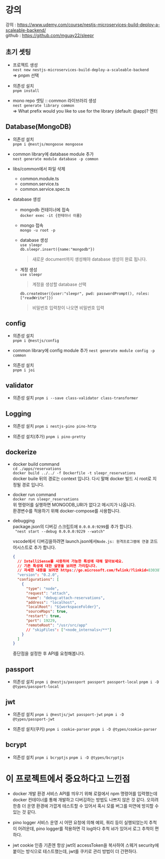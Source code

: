 # 강의

강의 : https://www.udemy.com/course/nestjs-microservices-build-deploy-a-scaleable-backend/  
github : https://github.com/mguay22/sleepr

## 초기 셋팅

- 프로젝트 생성  
  `nest new nestjs-microservices-build-deploy-a-scaleable-backend`  
  => pnpm 선택

- 의존성 설치  
  `pnpm install`

- mono repo 셋팅 :: common 라이브러리 생성  
  `nest generate library common`  
  => What prefix would you like to use for the library (default: @app)? 엔터

## Database(MongoDB)

- 의존성 설치  
  `pnpm i @nestjs/mongoose mongoose`

- common library에 database module 추가  
  `nest generate module database -p common`

- libs/common에서 파일 삭제

  - common.module.ts
  - common.service.ts
  - common.service.spec.ts

- database 생성

  - mongodb 컨테이너에 접속  
    `docker exec -it {컨테이너 이름}`
  - mongo 접속  
    `mongo -u root -p`
  - database 생성  
    `use sleepr`  
    `db.sleepr.insert({name:"mongodb"})`
    > 새로운 document까지 생성해야 database 생성이 완료 됩니다.
  - 계정 생성  
    `use sleepr`

    > 계정을 생성할 database 선택

    `db.createUser({user:"sleepr", pwd: passwordPrompt(), roles: ["readWrite"]})`

    > 비밀번호 입력창이 나오면 비밀번호 입력

## config

- 의존성 설치  
  `pnpm i @nestjs/config`

- common library에 config module 추가
  `nest generate module config -p common`

- 의존성 설치  
  `pnpm i joi`

## validator

- 의존성 설치
  `pnpm i --save class-validator class-transformer`

## Logging

- 의존성 설치
  `pnpm i nestjs-pino pino-http`

- 의존성 설치(추가)
  `pnpm i pino-pretty`

## dockerize

- docker build command  
  `cd ./apps/reservations`  
  `docker build ../../ -f Dockerfile -t sleepr_reservations`  
  docker buile 뒤의 경로는 context 입니다. 다시 말해 docker 빌드 시 root로 지정될 경로 입니다.

- docker run command  
  `docker run sleepr_reservations`  
  위 명령어를 실행하면 MONGODB_URI가 없다고 메시지가 나옵니다.  
  환경변수를 적용하기 위해 docker-compose를 사용합니다.

- debugging  
   package.json의 디버깅 스크립트에 `0.0.0.0:9299`를 추가 합니다.  
   ` "nest start --debug 0.0.0.0:9229 --watch"`

  vscode에서 디버깅을하려면 launch.json에서`Node.js: 원격프로그램에 연결` 코드 어시스트로 추가 합니다.

  ```json
  {
    // IntelliSense를 사용하여 가능한 특성에 대해 알아보세요.
    // 기존 특성에 대한 설명을 보려면 가리킵니다.
    // 자세한 내용을 보려면 https://go.microsoft.com/fwlink/?linkid=830387을(를) 방문하세요.
    "version": "0.2.0",
    "configurations": [
      {
        "type": "node",
        "request": "attach",
        "name": "debug:attach-reservations",
        "address": "localhost",
        "localRoot": "${workspaceFolder}",
        "sourceMaps": true,
        "restart": true,
        "port": 19229,
        "remoteRoot": "/usr/src/app"
        // "skipFiles": ["<node_internals>/**"]
      }
    ]
  }
  ```

  중단점을 설정한 후 API를 요청해봅니다.

## passport

- 의존성 설치
  `pnpm i @nestjs/passport passport passport-local`
  `pnpm i -D @types/passport-local`

## jwt

- 의존성 설치
  `pnpm i @nestjs/jwt passport-jwt`
  `pnpm i -D @types/passport-jwt`

- 의존성 설치(쿠키)
  `pnpm i cookie-parser`
  `pnpm i -D @types/cookie-parser`

## bcrypt

- 의존성 설치
  `pnpm i bcryptjs`
  `pnpm i -D @types/bcryptjs`

# 이 프로젝트에서 중요하다고 느낀점

- docker 개발 환경
  서비스 API를 띄우기 위해 로컬에서 npm 명령어를 입력했는데 docker 컨테이너를 통해 개발하고 디버깅하는 방법도 나쁘지 않은 것 같다.
  오히려 한층 더 운영 환경에 가깝게 테스트할 수 있어서 혹시 모를 버그를 미연에 방지할 수 있는 것 같다.

- pino logger
  서비스 운영 시 어떤 요청에 의해 예외, 쿼리 등이 실행되었는지 추척이 어려운데, pino logger를 적용하면 각 log마다 추척 id가 있어서 로그 추척이 편하다.

- jwt cookie 인증
  기존엔 항상 jwt의 accessToken을 복사하여 스웨거 security에 붙이는 방식으로 테스트했는데, jwt를 쿠키로 관리 방법이 더 간편하다.
